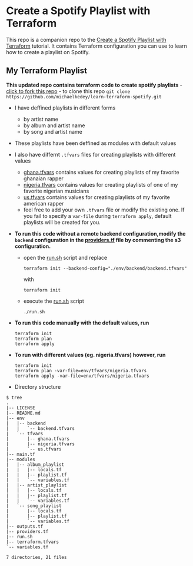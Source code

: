# Create a Spotify Playlist with Terraform

This repo is a companion repo to the [Create a Spotify Playlist with Terraform](https://developer.hashicorp.com/terraform/tutorials/community-providers/spotify-playlist) tutorial.
It contains Terraform configuration you can use to learn how to create a playlist on Spotify.

## My Terraform Playlist
**This updated repo contains terraform code to create spotify playlists**
    - [click to fork this repo](https://github.com/michaelkedey/learn-terraform-spotify/fork)
    - to clone this repo
        ```
        git clone https://github.com/michaelkedey/learn-terraform-spotify.git
        ``` 
- I have deffined playlists in different forms
    - by artist name
    - by album and artist name
    - by song and artist name
- These playlists have been deffined as modules with default values
- I also have differnt `.tfvars` files for creating playlists with different values
    - [ghana.tfvars](./env/tfvars/ghana.tfvars) contains values for creating playlists of my favorite ghanaian rapper
    - [nigeria.tfvars](./env/tfvars/nigeria.tfvars) contains values for creating playlists of one of my favorite nigerian musicians
    - [us.tfvars](./env/tfvars/us.tfvars) contains values for creating playlists of my favorite american rapper
    - feel free to add your own `.tfvars` file or modify the existing one. If you fail to specify a `var-file` during `terraform apply`, default playlists will be created for you.
- **To run this code without a remote backend configuration,modify the `backend` configuration in the [providers.tf](./providers.tf) file by commenting the s3 configuration.**
    - open the [run.sh](./run.sh) script and replace 
        ```
        terraform init --backend-config="./env/backend/backend.tfvars"
        ```
      with
        ```
        terraform init
        ```
    - execute the [run.sh](./run.sh) script
        ```
        ./run.sh
        ``` 
- **To run this code manually with the default values, run**
    ```
    terraform init
    terraform plan
    terraform apply
    ```
- **To run with different values (eg. nigeria.tfvars) however, run**
    ```
    terraform init
    terraform plan -var-file=env/tfvars/nigeria.tfvars
    terraform apply -var-file=env/tfvars/nigeria.tfvars
    ```

- Directory structure
```plaintext
$ tree
.
|-- LICENSE
|-- README.md
|-- env
|   |-- backend
|   |   `-- backend.tfvars
|   `-- tfvars
|       |-- ghana.tfvars
|       |-- nigeria.tfvars
|       `-- us.tfvars
|-- main.tf
|-- modules
|   |-- album_playlist
|   |   |-- locals.tf
|   |   |-- playlist.tf
|   |   `-- variables.tf
|   |-- artist_playlist
|   |   |-- locals.tf
|   |   |-- playlist.tf
|   |   `-- variables.tf
|   `-- song_playlist
|       |-- locals.tf
|       |-- playlist.tf
|       `-- variables.tf
|-- outputs.tf
|-- providers.tf
|-- run.sh
|-- terraform.tfvars
`-- variables.tf

7 directories, 21 files
```
